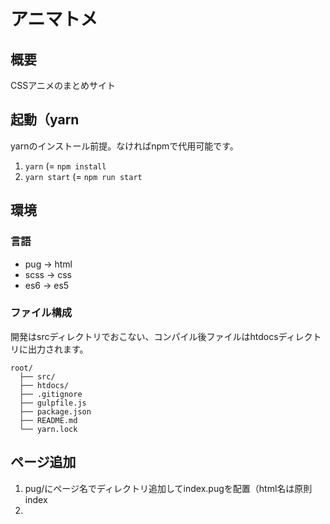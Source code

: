 # アニマトメ

## 概要
CSSアニメのまとめサイト

## 起動（yarn
yarnのインストール前提。なければnpmで代用可能です。
1. `yarn` (= `npm install`
2. `yarn start` (= `npm run start`

## 環境
### 言語
- pug → html
- scss → css
- es6 → es5

### ファイル構成
開発はsrcディレクトリでおこない、コンパイル後ファイルはhtdocsディレクトリに出力されます。
```
root/
  ├── src/
  ├── htdocs/
  ├── .gitignore
  ├── gulpfile.js
  ├── package.json
  ├── README.md
  └── yarn.lock
```

## ページ追加
1. pug/にページ名でディレクトリ追加してindex.pugを配置（html名は原則index
2. 